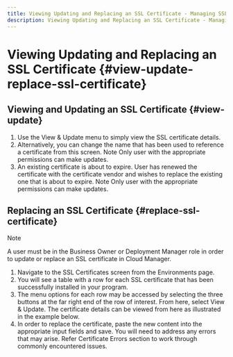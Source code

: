 ```yaml
---
title: Viewing Updating and Replacing an SSL Certificate - Managing SSL 
description: Viewing Updating and Replacing an SSL Certificate - Managing SSL Certificates
---
```


# Viewing Updating and Replacing an SSL Certificate  {#view-update-replace-ssl-certificate}

## Viewing and Updating an SSL Certificate {#view-update}

1. Use the View & Update menu to simply view the SSL certificate details.
1. Alternatively, you can change the name that has been used to reference a certificate from this screen. Note Only user with the appropriate permissions can make updates.
1. An existing certificate is about to expire. User has renewed the certificate with the certificate vendor and wishes to replace the existing one that is about to expire. Note Only user with the appropriate permissions can make updates.

## Replacing an SSL Certificate {#replace-ssl-certificate}

>[!NOTE]
>A user must be in the Business Owner or Deployment Manager role in order to update or replace an SSL certificate in Cloud  Manager.

1. Navigate to the SSL Certificates screen from the Environments page.
1. You will see a table with a row for each SSL certificate that has been successfully installed in your program.
1. The menu options for each row may be accessed by selecting the three buttons at the far right end of the row of interest. From here, select View & Update. The certificate details can be viewed from here as illustrated in the example below.
1. In order to replace the certificate, paste the new content into the appropriate input fields and save. You will need to address any errors that may arise. Refer Certificate Errors section to work through commonly encountered issues.